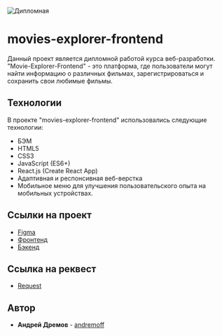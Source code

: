 ![Дипломная](https://github.com/andremoff/movies-explorer-frontend/assets/117744283/1b3d476e-5d48-4044-9ae2-d7546f652e71)

# movies-explorer-frontend
Данный проект является дипломной работой курса веб-разработки. "Movie-Explorer-Frontend" - это платформа, где пользователи могут найти информацию о различных фильмах, зарегистрироваться и сохранить свои любимые фильмы.

## Технологии

В проекте "movies-explorer-frontend" использовались следующие технологии:

* БЭМ
* HTML5
* CSS3
* JavaScript (ES6+)
* React.js (Create React App)
* Адаптивная и респонсивная веб-верстка
* Мобильное меню для улучшения пользовательского опыта на мобильных устройствах.

## Ссылки на проект

* [Figma](https://www.figma.com/file/6FMWkB94wE7KTkcCgUXtnC/light-1?type=design&node-id=1-1534&mode=design)
* [Фронтенд](https://movies.andremoff.nomoredomains.xyz)
* [Бэкенд](https://api.movies.andremoff.nomoredomains.xyz)

## Ссылка на реквест

* [Request](https://github.com/andremoff/movies-explorer-frontend/pull/2)

## Автор

* **Андрей Дремов** - [andremoff](https://github.com/andremoff)